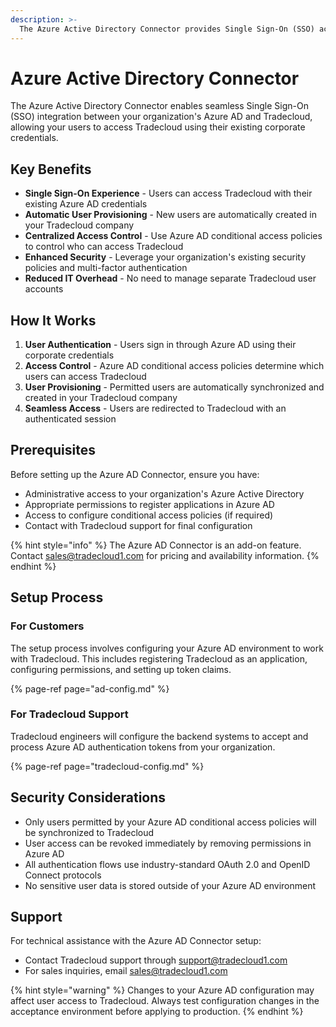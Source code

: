 ```yaml
---
description: >-
  The Azure Active Directory Connector provides Single Sign-On (SSO) access for your organization's users, automatically syncing permitted users to Tradecloud while maintaining your existing security policies.
---
```


# Azure Active Directory Connector

The Azure Active Directory Connector enables seamless Single Sign-On (SSO) integration between your organization's Azure AD and Tradecloud, allowing your users to access Tradecloud using their existing corporate credentials.

## Key Benefits

- **Single Sign-On Experience** - Users can access Tradecloud with their existing Azure AD credentials
- **Automatic User Provisioning** - New users are automatically created in your Tradecloud company
- **Centralized Access Control** - Use Azure AD conditional access policies to control who can access Tradecloud
- **Enhanced Security** - Leverage your organization's existing security policies and multi-factor authentication
- **Reduced IT Overhead** - No need to manage separate Tradecloud user accounts

## How It Works

1. **User Authentication** - Users sign in through Azure AD using their corporate credentials
2. **Access Control** - Azure AD conditional access policies determine which users can access Tradecloud
3. **User Provisioning** - Permitted users are automatically synchronized and created in your Tradecloud company
4. **Seamless Access** - Users are redirected to Tradecloud with an authenticated session

## Prerequisites

Before setting up the Azure AD Connector, ensure you have:

- Administrative access to your organization's Azure Active Directory
- Appropriate permissions to register applications in Azure AD
- Access to configure conditional access policies (if required)
- Contact with Tradecloud support for final configuration

{% hint style="info" %}
The Azure AD Connector is an add-on feature. Contact [sales@tradecloud1.com](mailto:sales@tradecloud1.com) for pricing and availability information.
{% endhint %}

## Setup Process

### For Customers

The setup process involves configuring your Azure AD environment to work with Tradecloud. This includes registering Tradecloud as an application, configuring permissions, and setting up token claims.

{% page-ref page="ad-config.md" %}

### For Tradecloud Support

Tradecloud engineers will configure the backend systems to accept and process Azure AD authentication tokens from your organization.

{% page-ref page="tradecloud-config.md" %}

## Security Considerations

- Only users permitted by your Azure AD conditional access policies will be synchronized to Tradecloud
- User access can be revoked immediately by removing permissions in Azure AD
- All authentication flows use industry-standard OAuth 2.0 and OpenID Connect protocols
- No sensitive user data is stored outside of your Azure AD environment

## Support

For technical assistance with the Azure AD Connector setup:

- Contact Tradecloud support through [support@tradecloud1.com](mailto:support@tradecloud1.com)
- For sales inquiries, email [sales@tradecloud1.com](mailto:sales@tradecloud1.com)

{% hint style="warning" %}
Changes to your Azure AD configuration may affect user access to Tradecloud. Always test configuration changes in the acceptance environment before applying to production.
{% endhint %}
